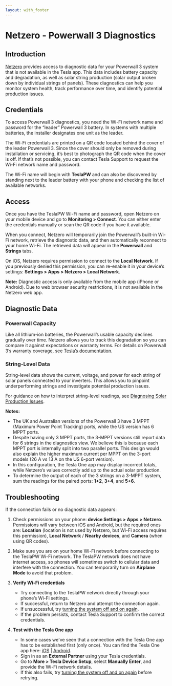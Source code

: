 ```yaml
---
layout: with_footer
---
```


# Netzero - Powerwall 3 Diagnostics

## Introduction

[Netzero](https://www.netzero.energy) provides access to diagnostic data for your Powerwall 3 system that is not available in the Tesla app. This data includes battery capacity and degradation, as well as solar string production (solar output broken down by individual strings of panels). These diagnostics can help you monitor system health, track performance over time, and identify potential production issues.

## Credentials

To access Powerwall 3 diagnostics, you need the Wi-Fi network name and password for the “leader” Powerwall 3 battery. In systems with multiple batteries, the installer designates one unit as the leader.

The Wi-Fi credentials are printed on a QR code located behind the cover of the leader Powerwall 3. Since the cover should only be removed during installation or servicing, it’s best to photograph the QR code when the cover is off. If that’s not possible, you can contact Tesla Support to request the Wi-Fi network name and password.

The Wi-Fi name will begin with **TeslaPW** and can also be discovered by standing next to the leader battery with your phone and checking the list of available networks.

## Access

Once you have the TeslaPW Wi-Fi name and password, open Netzero on your mobile device and go to **Monitoring > Connect**. You can either enter the credentials manually or scan the QR code if you have it available.

When you connect, Netzero will temporarily join the Powerwall’s built-in Wi-Fi network, retrieve the diagnostic data, and then automatically reconnect to your home Wi-Fi. The retrieved data will appear in the **Powerwall** and **Strings** tabs.

On iOS, Netzero requires permission to connect to the **Local Network**. If you previously denied this permission, you can re-enable it in your device’s settings: **Settings > Apps > Netzero > Local Network**.

**Note:** Diagnostic access is only available from the mobile app (iPhone or Android). Due to web browser security restrictions, it is not available in the Netzero web app.

## Diagnostic Data

### Powerwall Capacity

Like all lithium-ion batteries, the Powerwall’s usable capacity declines gradually over time. Netzero allows you to track this degradation so you can compare it against expectations or warranty terms. For details on Powerwall 3’s warranty coverage, see [Tesla’s documentation](https://www.tesla.com/support/energy/powerwall/documents/documents).

### String-Level Data

String-level data shows the current, voltage, and power for each string of solar panels connected to your inverters. This allows you to pinpoint underperforming strings and investigate potential production issues.

For guidance on how to interpret string-level readings, see [Diagnosing Solar Production Issues](https://www.netzero.energy/docs/diagnostics/solar_production).

**Notes:**

- The UK and Australian versions of the Powerwall 3 have 3 MPPT (Maximum Power Point Tracking) ports, while the US version has 6 MPPT ports.
- Despite having only 3 MPPT ports, the 3-MPPT versions still report data for 6 strings in the diagnostics view. We believe this is because each MPPT port is internally split into two parallel ports. This design would also explain the higher maximum current per MPPT on the 3-port models (26 A vs 13 A on the US 6-port version).
- In this configuration, the Tesla One app may display incorrect totals, while Netzero’s values correctly add up to the actual solar production.
- To determine the output of each of the 3 strings on a 3-MPPT system, sum the readings for the paired ports: **1+2**, **3+4**, and **5+6**.

## Troubleshooting

If the connection fails or no diagnostic data appears:

1. Check permissions on your phone: **device Settings > Apps > Netzero**. Permissions will vary between
   iOS and Android, but the required ones are: **Location** (location is not used by Netzero, but
   Wi-Fi access requires this permission), **Local Network** / **Nearby devices**, and **Camera** (when using QR codes).

2. Make sure you are on your home Wi-Fi network before connecting to the TeslaPW Wi-Fi network.
   The TeslaPW network does not have internet access, so phones will sometimes switch to cellular data
   and interfere with the connection. You can temporarily turn on **Airplane Mode** to avoid that problem.

3. **Verify Wi-Fi credentials**
   - Try connecting to the TeslaPW network directly through your phone’s Wi-Fi settings.
   - If successful, return to Netzero and attempt the connection again.
   - If unsuccessful, try [turning the system off and on again](https://energylibrary.tesla.com/docs/Public/EnergyStorage/Powerwall/3/OwnerManual/en-us/GUID-D239D3CE-AED7-41EA-88C0-13566FDF966C.html).
   - If the problem persists, contact Tesla Support to confirm the correct credentials.

4. **Test with the Tesla One app**
   - In some cases we've seen that a connection with the Tesla One app has to be established first (only once). You can find the Tesla One app here:
       [iOS](https://apps.apple.com/us/app/tesla-one/id1625770308) | [Android](https://play.google.com/store/apps/details?id=com.tesla.teslapros).
   - Sign in as an **External Partner** using your Tesla credentials.
   - Go to **More > Tesla Device Setup**, select **Manually Enter**, and provide the Wi-Fi network details.
   - If this also fails, try [turning the system off and on again](https://energylibrary.tesla.com/docs/Public/EnergyStorage/Powerwall/3/OwnerManual/en-us/GUID-D239D3CE-AED7-41EA-88C0-13566FDF966C.html) before retrying.
